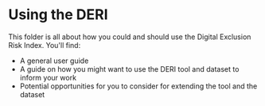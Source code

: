 # Using the DERI

This folder is all about how you could and should use the Digital Exclusion Risk Index. You'll find:
 - A general user guide
 - A guide on how you might want to use the DERI tool and dataset to inform your work
 - Potential opportunities for you to consider for extending the tool and the dataset
